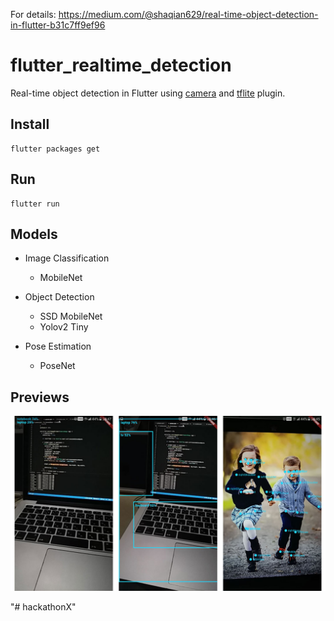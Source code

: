For details: https://medium.com/@shaqian629/real-time-object-detection-in-flutter-b31c7ff9ef96

# flutter_realtime_detection

Real-time object detection in Flutter using [camera](https://pub.dartlang.org/packages/camera) and [tflite](https://pub.dartlang.org/packages/tflite) plugin. 

## Install 

```
flutter packages get
```

## Run

```
flutter run
```

## Models

- Image Classification
  - MobileNet

- Object Detection
  - SSD MobileNet
  - Yolov2 Tiny

- Pose Estimation 
  - PoseNet

## Previews

![](preview.jpg) 

"# hackathonX" 
